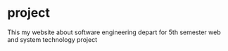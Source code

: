 # project
This my website about software engineering depart for 5th semester web and system technology project
